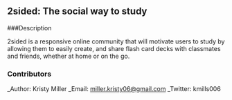 ## 2sided: The social way to study

###Description

2sided is a responsive online community that will motivate users to study by allowing them to easily create, and share flash card decks with classmates and friends, whether at home or on the go.

### Contributors

_Author: Kristy Miller
_Email: miller.kristy06@gmail.com
_Twitter: kmills006